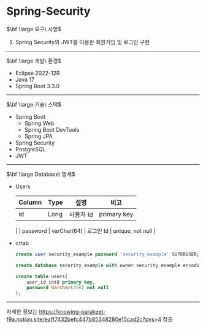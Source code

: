# Spring-Security
$\bf \large 요구\ 사항$

1. Spring Security와 JWT를 이용한 회원가입 및 로그인 구현

---

$\bf \large 개발\ 환경$

- Eclipse 2022-12R
- Java 17
- Spring Boot 3.3.0

---

$\bf \large 기술\ 스택$

- Spring Boot
    - Spring Web
    - Spring Boot DevTools
    - Spring JPA
- Spring Security
- PostgreSQL
- JWT

---

$\bf \large Database\ 명세$

- Users
    
    
    | Column | Type | 설명 | 비고 |
    | --- | --- | --- | --- |
    | id | Long | 사용자 Id | primary key
     |
    | password | varChar(64) | 로그인 Id | unique, not null |
- crtab
    
    ```sql
    create user security_example password 'security_example' SUPERUSER;
    
    create database security_example with owner security_example encoding 'UTF8';
    
    create table users(
    	user_id int8 primary key,
    	password Varchar(256) not null
    );
    
    ```
    

---

자세한 정보는 https://knowing-parakeet-f9a.notion.site/eaff7432befc447b85348280e15cad2c?pvs=4 참조

